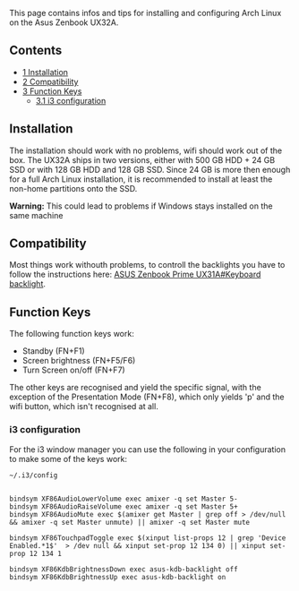 This page contains infos and tips for installing and configuring Arch Linux on the Asus Zenbook UX32A.

## Contents

*   [1 Installation](#Installation)
*   [2 Compatibility](#Compatibility)
*   [3 Function Keys](#Function_Keys)
    *   [3.1 i3 configuration](#i3_configuration)

## Installation

The installation should work with no problems, wifi should work out of the box. The UX32A ships in two versions, either with 500 GB HDD + 24 GB SSD or with 128 GB HDD and 128 GB SSD. Since 24 GB is more then enough for a full Arch Linux installation, it is recommended to install at least the non-home partitions onto the SSD.

**Warning:** This could lead to problems if Windows stays installed on the same machine

## Compatibility

Most things work withouth problems, to controll the backlights you have to follow the instructions here: [ASUS Zenbook Prime UX31A#Keyboard backlight](/index.php/ASUS_Zenbook_Prime_UX31A#Keyboard_backlight "ASUS Zenbook Prime UX31A").

## Function Keys

The following function keys work:

*   Standby (FN+F1)
*   Screen brightness (FN+F5/F6)
*   Turn Screen on/off (FN+F7)

The other keys are recognised and yield the specific signal, with the exception of the Presentation Mode (FN+F8), which only yields 'p' and the wifi button, which isn't recognised at all.

### i3 configuration

For the i3 window manager you can use the following in your configuration to make some of the keys work:

 `~/.i3/config` 
```

bindsym XF86AudioLowerVolume exec amixer -q set Master 5-
bindsym XF86AudioRaiseVolume exec amixer -q set Master 5+
bindsym XF86AudioMute exec $(amixer get Master | grep off > /dev/null && amixer -q set Master unmute) || amixer -q set Master mute

bindsym XF86TouchpadToggle exec $(xinput list-props 12 | grep 'Device Enabled.*1$'  > /dev null && xinput set-prop 12 134 0) || xinput set-prop 12 134 1

bindsym XF86KdbBrightnessDown exec asus-kdb-backlight off
bindsym XF86KdbBrightnessUp exec asus-kdb-backlight on

```